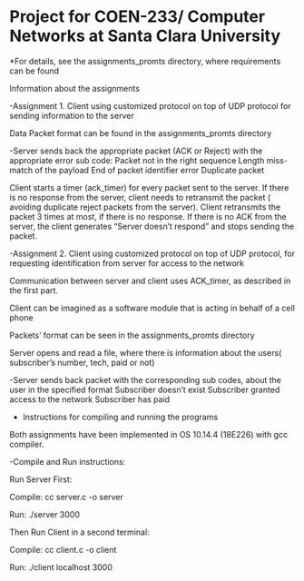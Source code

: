 # Project for COEN-233/ Computer Networks at Santa Clara University

*For details, see the assignments_promts directory, where requirements can be found


 Information about the assignments

-Assignment 1. 
Client using customized protocol on top of UDP protocol for sending information to the server

Data Packet format can be found in the assignments_promts directory 

-Server sends back the appropriate packet (ACK or Reject) with the appropriate error sub code:
	Packet not in the right sequence
	Length miss-match of the payload
	End of packet identifier error
	Duplicate packet

Client starts a timer (ack_timer) for every packet sent to the server. If there is no response from the server, client needs to retransmit the packet ( avoiding duplicate reject packets from the server). Client retransmits the packet 3 times at most, if there is no response. If there is no ACK from the server, the client generates  “Server doesn’t respond” and stops sending the packet.


-Assignment 2. 
Client using customized protocol on top of UDP protocol, for requesting identification from server for access to the network

Communication between server and client uses ACK_timer, as described in the first part. 

Client can be imagined as a software module that is acting in behalf of a cell phone

Packets’ format can be seen in the assignments_promts directory 

Server opens and read a file, where there is information about the users( subscriber’s number, tech, paid or not)

-Server sends back packet with the corresponding sub codes, about the user in the specified format
	Subscriber doesn’t exist
	Subscriber granted access to the network
	Subscriber has paid



- Instructions for compiling and running the programs

Both assignments have been implemented in OS 10.14.4 (18E226) with gcc compiler. 




-Compile and Run instructions:

Run Server First:

Compile:
cc server.c -o server

Run:
./server 3000

Then Run Client in a second terminal:

Compile:
cc client.c -o client

Run:
./client localhost 3000

